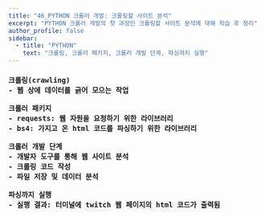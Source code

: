 ```yaml
---
title: "46_PYTHON 크롤러 개발: 크롤링할 사이트 분석"
excerpt: "PYTHON 크롤러 개발의 첫 과정인 크롤링할 사이트 분석에 대해 학습 후 정리"
author_profile: false
sidebar:
  - title: "PYTHON"
    text: "크롤링, 크롤러 패키지, 크롤러 개발 단계, 파싱까지 실행"
---
```

<h4>
<pre>
크롤링(crawling)
- 웹 상에 데이터를 긁어 모으는 작업<br>
크롤러 패키지
- requests: 웹 자원을 요청하기 위한 라이브러리
- bs4: 가지고 온 html 코드를 파싱하기 위한 라이브러리<br>
크롤러 개발 단계
- 개발자 도구를 통해 웹 사이트 분석
- 크롤링 코드 작성
- 파일 저장 및 데이터 분석<br>
파싱까지 실행
- 실행 결과: 터미널에 twitch 웹 페이지의 html 코드가 출력됨
</pre>
</h4>
<script src="https://gist.github.com/nyj001012/f5c9fe9bdb152e101081825d8f0abf4d.js"></script>

